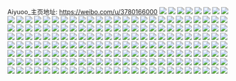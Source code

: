 Aiyuoo_主页地址: https://weibo.com/u/3780166000 
![](https://wx4.sinaimg.cn/mw2000/e150c170ly1h9f0phq779j20wi16bkjl.jpg) 
![](https://wx4.sinaimg.cn/mw2000/e150c170ly1h9f0pihqgtj20wi16rkjl.jpg) 
![](https://wx4.sinaimg.cn/mw2000/e150c170ly1h9f0pgq36ij20wi16vkjl.jpg) 
![](https://wx4.sinaimg.cn/mw2000/e150c170ly1h9f0pjdp8tj20wi16rkjl.jpg) 
![](https://wx4.sinaimg.cn/mw2000/e150c170ly1h9f0pk65ojj20wi16t7wh.jpg) 
![](https://wx4.sinaimg.cn/mw2000/e150c170ly1h9f0pkzdayj20wi16okjl.jpg) 
![](https://wx4.sinaimg.cn/mw2000/e150c170ly1h9f0pln6fmj20wi16l1kx.jpg) 
![](https://wx4.sinaimg.cn/mw2000/e150c170ly1h9f0pmja78j20wi16t1kx.jpg) 
![](https://wx4.sinaimg.cn/mw2000/e150c170ly1h9f0pn4k7zj20wi16ub1h.jpg) 
![](https://wx4.sinaimg.cn/mw2000/e150c170ly1h9f0pnsa5fj20wa17ie7c.jpg) 
![](https://wx4.sinaimg.cn/mw2000/e150c170ly1h9f0pohowej20wi170hdh.jpg) 
![](https://wx4.sinaimg.cn/mw2000/e150c170ly1h9f0ppb7ewj20wi172e7e.jpg) 
![](https://wx4.sinaimg.cn/mw2000/e150c170ly1h9f0ppzqt9j20wi16nx5s.jpg) 
![](https://wx4.sinaimg.cn/mw2000/e150c170ly1h9bgcjftr4j20u0140te8.jpg) 
![](https://wx4.sinaimg.cn/mw2000/e150c170ly1h9bgcjw4qaj20u0140wjw.jpg) 
![](https://wx4.sinaimg.cn/mw2000/e150c170ly1h9b2hby50tj22c0340x6q.jpg) 
![](https://wx4.sinaimg.cn/mw2000/e150c170ly1h9ak3wkfdgj20wi15n7wh.jpg) 
![](https://wx4.sinaimg.cn/mw2000/e150c170ly1h9ak3xg596j20wi16nb29.jpg) 
![](https://wx4.sinaimg.cn/mw2000/e150c170ly1h9ak3vqq6kj20wi15xb29.jpg) 
![](https://wx4.sinaimg.cn/mw2000/e150c170ly1h9ak3y73wij20wi16ce4k.jpg) 
![](https://wx4.sinaimg.cn/mw2000/e150c170ly1h9ak3z2tyrj20wi16ue81.jpg) 
![](https://wx4.sinaimg.cn/mw2000/e150c170ly1h9ak3zz80hj20wi16thdt.jpg) 
![](https://wx4.sinaimg.cn/mw2000/e150c170ly1h95isr0bypj21o0280hdt.jpg) 
![](https://wx4.sinaimg.cn/mw2000/e150c170ly1h8v536dd9pj21gc26i1ky.jpg) 
![](https://wx4.sinaimg.cn/mw2000/e150c170ly1h8v537p1trj21hc280x6p.jpg) 
![](https://wx4.sinaimg.cn/mw2000/e150c170ly1h8v53b9i2sj21hc2801ky.jpg) 
![](https://wx4.sinaimg.cn/mw2000/e150c170ly1h8v53csd6tj21hc2807wi.jpg) 
![](https://wx4.sinaimg.cn/mw2000/e150c170ly1h8v53e0wspj21ge26lu0x.jpg) 
![](https://wx4.sinaimg.cn/mw2000/e150c170ly1h8v53f7as3j21hc2804qq.jpg) 
![](https://wx4.sinaimg.cn/mw2000/e150c170ly1h8v53gpcvdj21hc280x6p.jpg) 
![](https://wx4.sinaimg.cn/mw2000/e150c170ly1h8v534zcswj21hc280x6p.jpg) 
![](https://wx4.sinaimg.cn/mw2000/e150c170ly1h8v53ikegbj21is2a64qq.jpg) 
![](https://wx4.sinaimg.cn/mw2000/e150c170ly1h8qwz9gdnrj20u013jag3.jpg) 
![](https://wx4.sinaimg.cn/mw2000/e150c170ly1h8qx09u6dgj20u013hjx9.jpg) 
![](https://wx4.sinaimg.cn/mw2000/e150c170ly1h8qx0c5kc1j20u013pjx1.jpg) 
![](https://wx4.sinaimg.cn/mw2000/e150c170ly1h8qx0e11nhj20u013jgru.jpg) 
![](https://wx4.sinaimg.cn/mw2000/e150c170ly1h8qx0g4hujj20u0135tea.jpg) 
![](https://wx4.sinaimg.cn/mw2000/e150c170ly1h8qx0inoadj20u0132wk7.jpg) 
![](https://wx4.sinaimg.cn/mw2000/e150c170ly1h8qx087tu1j20u013e42x.jpg) 
![](https://wx4.sinaimg.cn/mw2000/e150c170ly1h8lomvhn3yj20u0140dme.jpg) 
![](https://wx4.sinaimg.cn/mw2000/e150c170ly1h8lon08glnj20u01407ac.jpg) 
![](https://wx4.sinaimg.cn/mw2000/e150c170ly1h8iqd8swzfj22c0340u0z.jpg) 
![](https://wx4.sinaimg.cn/mw2000/e150c170ly1h8iqdb70xxj22c0340e83.jpg) 
![](https://wx4.sinaimg.cn/mw2000/e150c170ly1h8iqd7ak9lj22c0340kjm.jpg) 
![](https://wx4.sinaimg.cn/mw2000/e150c170ly1h8iqdcpvm3j22c0391u0z.jpg) 
![](https://wx4.sinaimg.cn/mw2000/e150c170ly1h8cgqq1amtj21sy0u0n7c.jpg) 
![](https://wx4.sinaimg.cn/mw2000/e150c170ly1h8bbtddw1gj224u2y24qr.jpg) 
![](https://wx4.sinaimg.cn/mw2000/e150c170ly1h8bbtf44rjj22c0340npf.jpg) 
![](https://wx4.sinaimg.cn/mw2000/e150c170ly1h83jqi1my0j23402epe83.jpg) 
![](https://wx4.sinaimg.cn/mw2000/e150c170ly1h83jqja7qbj21o028ykjn.jpg) 
![](https://wx4.sinaimg.cn/mw2000/e150c170ly1h83jqk70hkj21o0280e82.jpg) 
![](https://wx4.sinaimg.cn/mw2000/e150c170ly1h83jqlmn6sj21o0280npe.jpg) 
![](https://wx4.sinaimg.cn/mw2000/e150c170ly1h83jqn2ro1j21o0280hdu.jpg) 
![](https://wx4.sinaimg.cn/mw2000/e150c170ly1h83jqolv3bj21o0280hdu.jpg) 
![](https://wx4.sinaimg.cn/mw2000/e150c170ly1h83jqq3sozj21o0280e82.jpg) 
![](https://wx4.sinaimg.cn/mw2000/e150c170ly1h83jqstir8j22c0340he0.jpg) 
![](https://wx4.sinaimg.cn/mw2000/e150c170ly1h83jqgeiygj21o0280npf.jpg) 
![](https://wx4.sinaimg.cn/mw2000/e150c170ly1h811y4x97jj20u0140gr2.jpg) 
![](https://wx4.sinaimg.cn/mw2000/e150c170ly1h811y4lxenj20u014043w.jpg) 
![](https://wx4.sinaimg.cn/mw2000/e150c170ly1h80ee6y9u3j22bc2bcu0x.jpg) 
![](https://wx4.sinaimg.cn/mw2000/e150c170ly1h80ee4wrynj22bc2bckjl.jpg) 
![](https://wx4.sinaimg.cn/mw2000/e150c170ly1h80ee8cn5sj22bc2bckjl.jpg) 
![](https://wx4.sinaimg.cn/mw2000/e150c170ly1h802pvqp6lj20u0140n3o.jpg) 
![](https://wx4.sinaimg.cn/mw2000/e150c170ly1h7vk4qm18qj22c0340x6t.jpg) 
![](https://wx4.sinaimg.cn/mw2000/e150c170ly1h7vk4spfdyj22c035hx6u.jpg) 
![](https://wx4.sinaimg.cn/mw2000/e150c170ly1h7vk4u8m42j22c0355qva.jpg) 
![](https://wx4.sinaimg.cn/mw2000/e150c170ly1h7vk4x3pbkj22c0340u12.jpg) 
![](https://wx4.sinaimg.cn/mw2000/e150c170ly1h7vk50phqrj22c0340e88.jpg) 
![](https://wx4.sinaimg.cn/mw2000/e150c170ly1h7vk53jtqkj22c0340u11.jpg) 
![](https://wx4.sinaimg.cn/mw2000/e150c170ly1h7vk579ki0j22c03404qv.jpg) 
![](https://wx4.sinaimg.cn/mw2000/e150c170ly1h7vk5bqtj1j22c03401l4.jpg) 
![](https://wx4.sinaimg.cn/mw2000/e150c170ly1h7vk4ofsnxj22c0340x6v.jpg) 
![](https://wx4.sinaimg.cn/mw2000/e150c170ly1h7vk5g5n8bj22c03407wo.jpg) 
![](https://wx4.sinaimg.cn/mw2000/e150c170ly1h7vk5l12lej22c0340b2g.jpg) 
![](https://wx4.sinaimg.cn/mw2000/e150c170ly1h7vk5mxb5aj20wi1ipnpd.jpg) 
![](https://wx4.sinaimg.cn/mw2000/e150c170ly1h7u6httgc7j21o0280kjl.jpg) 
![](https://wx4.sinaimg.cn/mw2000/e150c170ly1h7u6hwx4caj21o0280hdt.jpg) 
![](https://wx4.sinaimg.cn/mw2000/e150c170ly1h7u6hr5ln4j21o0280npd.jpg) 
![](https://wx4.sinaimg.cn/mw2000/e150c170ly1h7u6hzmpacj21o0280b29.jpg) 
![](https://wx4.sinaimg.cn/mw2000/e150c170ly1h7u6i2irs7j21o0280b29.jpg) 
![](https://wx4.sinaimg.cn/mw2000/e150c170ly1h7u6i47aoej21o0280b29.jpg) 
![](https://wx4.sinaimg.cn/mw2000/e150c170ly1h7o3olmuhsj20vq1e94qp.jpg) 
![](https://wx4.sinaimg.cn/mw2000/e150c170ly1h7o3omv2kcj20wi1acnpe.jpg) 
![](https://wx4.sinaimg.cn/mw2000/e150c170ly1h7o3onolfvj20wi1h4e81.jpg) 
![](https://wx4.sinaimg.cn/mw2000/e150c170ly1h7o3oo9npwj20wi1junfj.jpg) 
![](https://wx4.sinaimg.cn/mw2000/e150c170ly1h7o3ouyvhej23402c04qu.jpg) 
![](https://wx4.sinaimg.cn/mw2000/e150c170ly1h7o3oktm90j20wi160ath.jpg) 
![](https://wx4.sinaimg.cn/mw2000/e150c170ly1h7o3p24ea9j22c0340u0z.jpg) 
![](https://wx4.sinaimg.cn/mw2000/e150c170ly1h7o3ooyexpj20vq1j1atj.jpg) 
![](https://wx4.sinaimg.cn/mw2000/e150c170ly1h7o3ox3lqkj21o0280kjm.jpg) 
![](https://wx4.sinaimg.cn/mw2000/e150c170ly1h7o3opw4t7j20wi1jdhdt.jpg) 
![](https://wx4.sinaimg.cn/mw2000/e150c170ly1h7o3os47roj2295340kjn.jpg) 
![](https://wx4.sinaimg.cn/mw2000/e150c170ly1h7jv27mtahj20v61j215v.jpg) 
![](https://wx4.sinaimg.cn/mw2000/e150c170ly1h7jv273qrfj20ux1iphdt.jpg) 
![](https://wx4.sinaimg.cn/mw2000/e150c170ly1h7jv286a81j20wg17tn7q.jpg) 
![](https://wx4.sinaimg.cn/mw2000/e150c170ly1h7ik08yucgj20wi1juhdt.jpg) 
![](https://wx4.sinaimg.cn/mw2000/e150c170ly1h7ik09vynfj20wi1k8kjl.jpg) 
![](https://wx4.sinaimg.cn/mw2000/e150c170ly1h7ik0batjkj20wi1jcnpd.jpg) 
![](https://wx4.sinaimg.cn/mw2000/e150c170ly1h7ik07d5m9j20wi1jxqv5.jpg) 
![](https://wx4.sinaimg.cn/mw2000/e150c170ly1h7ik0brujzj20wi1jodsh.jpg) 
![](https://wx4.sinaimg.cn/mw2000/e150c170ly1h7bpvadj3ij20wi1cwqv5.jpg) 
![](https://wx4.sinaimg.cn/mw2000/e150c170ly1h7bpvbhjumj20wi1aakjl.jpg) 
![](https://wx4.sinaimg.cn/mw2000/e150c170ly1h7bpvcleuuj20wi1cdqv5.jpg) 
![](https://wx4.sinaimg.cn/mw2000/e150c170ly1h7bpv95gfgj20wi1irx6p.jpg) 
![](https://wx4.sinaimg.cn/mw2000/e150c170ly1h74sh1bm32j20u01530uj.jpg) 
![](https://wx4.sinaimg.cn/mw2000/e150c170ly1h74sh1l6k0j20u0140tar.jpg) 
![](https://wx4.sinaimg.cn/mw2000/e150c170ly1h74sh11jkej20u0140q8y.jpg) 
![](https://wx4.sinaimg.cn/mw2000/e150c170ly1h74sh1xrluj20u0140dpq.jpg) 
![](https://wx4.sinaimg.cn/mw2000/e150c170ly1h71kg9om14j22c0340b29.jpg) 
![](https://wx4.sinaimg.cn/mw2000/e150c170ly1h6wk7a4re9j22c0340dw3.jpg) 
![](https://wx4.sinaimg.cn/mw2000/e150c170ly1h6u8kydpjwj21400u0n5i.jpg) 
![](https://wx4.sinaimg.cn/mw2000/e150c170ly1h6t3yaq0xyj20u0140dpv.jpg) 
![](https://wx4.sinaimg.cn/mw2000/e150c170ly1h6t3ybfhzcj20u01407e6.jpg) 
![](https://wx4.sinaimg.cn/mw2000/e150c170ly1h6oy8xj9ewj21o02807wh.jpg) 
![](https://wx4.sinaimg.cn/mw2000/e150c170ly1h6kxf74tx8j21sc2ds4qr.jpg) 
![](https://wx4.sinaimg.cn/mw2000/e150c170ly1h6kxf99sssj21sc2dsnpe.jpg) 
![](https://wx4.sinaimg.cn/mw2000/e150c170ly1h6kxfamuqyj21o0280e82.jpg) 
![](https://wx4.sinaimg.cn/mw2000/e150c170ly1h6kxf59at5j21sc2dsu0y.jpg) 
![](https://wx4.sinaimg.cn/mw2000/e150c170ly1h6hx8orabgj21o02807pv.jpg) 
![](https://wx4.sinaimg.cn/mw2000/e150c170ly1h6hx8nws84j21o0280h71.jpg) 
![](https://wx4.sinaimg.cn/mw2000/e150c170ly1h6hx8coezyj21o0280kf6.jpg) 
![](https://wx4.sinaimg.cn/mw2000/e150c170ly1h6gv3awebtj22c0340x6q.jpg) 
![](https://wx4.sinaimg.cn/mw2000/e150c170ly1h6gv3cizxuj21o0280qao.jpg) 
![](https://wx4.sinaimg.cn/mw2000/e150c170ly1h6gv3dilunj21o027ke81.jpg) 
![](https://wx4.sinaimg.cn/mw2000/e150c170ly1h6gv38ykorj21o0280npd.jpg) 
![](https://wx4.sinaimg.cn/mw2000/e150c170ly1h6gv3erp7yj21o0280454.jpg) 
![](https://wx4.sinaimg.cn/mw2000/e150c170ly1h6gv3fm2mij21o028042l.jpg) 
![](https://wx4.sinaimg.cn/mw2000/e150c170ly1h64ozahjptj20u00u0q4m.jpg) 
![](https://wx4.sinaimg.cn/mw2000/e150c170ly1h62mvb3ygbj22bc334q5s.jpg) 
![](https://wx4.sinaimg.cn/mw2000/e150c170ly1h5ur9rbyrkj21o02807wh.jpg) 
![](https://wx4.sinaimg.cn/mw2000/e150c170ly1h5sfyusr5tj21o02807m3.jpg) 
![](https://wx4.sinaimg.cn/mw2000/e150c170ly1h5sfyugz2qj21o0280tzs.jpg) 
![](https://wx4.sinaimg.cn/mw2000/e150c170ly1h5sfyv4p14j21o02807rw.jpg) 
![](https://wx4.sinaimg.cn/mw2000/e150c170ly1h5sfyvgty9j21o0280tyu.jpg) 
![](https://wx4.sinaimg.cn/mw2000/e150c170ly1h5sfyvuuwrj21o02807vc.jpg) 
![](https://wx4.sinaimg.cn/mw2000/e150c170ly1h5sfywdhhsj21o02804qp.jpg) 
![](https://wx4.sinaimg.cn/mw2000/e150c170ly1h5jxb71euwj21jw27b4qp.jpg) 
![](https://wx4.sinaimg.cn/mw2000/e150c170ly1h5ixyps73xj20wi0xm135.jpg) 
![](https://wx4.sinaimg.cn/mw2000/e150c170ly1h5ixyqdossj20wi0xw7ec.jpg) 
![](https://wx4.sinaimg.cn/mw2000/e150c170ly1h5ixyqtk0oj20wi0xxn6f.jpg) 
![](https://wx4.sinaimg.cn/mw2000/e150c170ly1h5ixyr9mf0j20wi0wz480.jpg) 
![](https://wx4.sinaimg.cn/mw2000/e150c170ly1h5hqn4fvx0j21o02804qp.jpg) 
![](https://wx4.sinaimg.cn/mw2000/e150c170ly1h5hqn5hxsbj21o0280b29.jpg) 
![](https://wx4.sinaimg.cn/mw2000/e150c170ly1h5hqn6l0daj21o02804qp.jpg) 
![](https://wx4.sinaimg.cn/mw2000/e150c170ly1h5hqn7wn2ej21o02807wh.jpg) 
![](https://wx4.sinaimg.cn/mw2000/e150c170ly1h5hqn97bgmj21o02804qp.jpg) 
![](https://wx4.sinaimg.cn/mw2000/e150c170ly1h5hqn3752kj21o0280u0x.jpg) 
![](https://wx4.sinaimg.cn/mw2000/e150c170ly1h507ifnwdoj20wi1gb7wh.jpg) 
![](https://wx4.sinaimg.cn/mw2000/e150c170ly1h507ilf6eyj20wi1ishdt.jpg) 
![](https://wx4.sinaimg.cn/mw2000/e150c170ly1h507ioj9nnj20wi1hhhdt.jpg) 
![](https://wx4.sinaimg.cn/mw2000/e150c170ly1h507irax6sj20wi1iohdt.jpg) 
![](https://wx4.sinaimg.cn/mw2000/e150c170ly1h507itc45oj20wi1j1kjl.jpg) 
![](https://wx4.sinaimg.cn/mw2000/e150c170ly1h507ia5lwxj20wi1junpd.jpg) 
![](https://wx4.sinaimg.cn/mw2000/e150c170ly1h507ixokjbj20wi1d7b29.jpg) 
![](https://wx4.sinaimg.cn/mw2000/e150c170ly1h507j0hh33j21gj1gj4qp.jpg) 
![](https://wx4.sinaimg.cn/mw2000/e150c170ly1h4zo99ndpxj20wi15u4qp.jpg) 
![](https://wx4.sinaimg.cn/mw2000/e150c170ly1h4zo9aezqmj20wi15s7wh.jpg) 
![](https://wx4.sinaimg.cn/mw2000/e150c170ly1h4zo9b9utkj20wi15s7wh.jpg) 
![](https://wx4.sinaimg.cn/mw2000/e150c170ly1h4zo9c2augj20wi16k7wh.jpg) 
![](https://wx4.sinaimg.cn/mw2000/e150c170ly1h4qcp1m40cj20wi1iekjl.jpg) 
![](https://wx4.sinaimg.cn/mw2000/e150c170ly1h4efgky75ej22c0340qv6.jpg) 
![](https://wx4.sinaimg.cn/mw2000/e150c170ly1h49g3wdcz0j20wi1juu0x.jpg) 
![](https://wx4.sinaimg.cn/mw2000/e150c170ly1h49g3xcqzxj20wi1f4x6p.jpg) 
![](https://wx4.sinaimg.cn/mw2000/e150c170ly1h49g3ybdw8j20wi1kbu0x.jpg) 
![](https://wx4.sinaimg.cn/mw2000/e150c170ly1h49g3zapsqj20wi1ki1ky.jpg) 
![](https://wx4.sinaimg.cn/mw2000/e150c170ly1h49g405cxsj20wi1kse81.jpg) 
![](https://wx4.sinaimg.cn/mw2000/e150c170ly1h49g417udjj20wi1jakjl.jpg) 
![](https://wx4.sinaimg.cn/mw2000/e150c170ly1h49g3vbrlbj20wi1g8e81.jpg) 
![](https://wx4.sinaimg.cn/mw2000/e150c170ly1h49g423tc1j20wi1h1npd.jpg) 
![](https://wx4.sinaimg.cn/mw2000/e150c170ly1h49g42nhyyj20wi1juamb.jpg) 
![](https://wx4.sinaimg.cn/mw2000/e150c170ly1h4666yyx7hj22c0340qv9.jpg) 
![](https://wx4.sinaimg.cn/mw2000/e150c170ly1h4666wf92dj22c03401l2.jpg) 
![](https://wx4.sinaimg.cn/mw2000/e150c170ly1h46671a3ffj22c03401l1.jpg) 
![](https://wx4.sinaimg.cn/mw2000/e150c170ly1h46673rev7j22c0340qv9.jpg) 
![](https://wx4.sinaimg.cn/mw2000/e150c170ly1h3zquf26awj21o02804qq.jpg) 
![](https://wx4.sinaimg.cn/mw2000/e150c170ly1h3zqugdnczj22c0340e83.jpg) 
![](https://wx4.sinaimg.cn/mw2000/e150c170ly1h3zquh5xiaj21o02801ky.jpg) 
![](https://wx4.sinaimg.cn/mw2000/e150c170ly1h3zquhtgyij21o0280qv5.jpg) 
![](https://wx4.sinaimg.cn/mw2000/e150c170ly1h3zquj9i7nj22c03754qr.jpg) 
![](https://wx4.sinaimg.cn/mw2000/e150c170ly1h3zqu9mk5mj220m2yhu0y.jpg) 
![](https://wx4.sinaimg.cn/mw2000/e150c170ly1h3zcwgeltkj20u016ptiv.jpg) 
![](https://wx4.sinaimg.cn/mw2000/e150c170ly1h3zcwh68nhj20u013d488.jpg) 
![](https://wx4.sinaimg.cn/mw2000/e150c170ly1h3zcwhx2a4j20u0140drv.jpg) 
